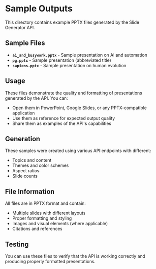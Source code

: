 # Sample Outputs

This directory contains example PPTX files generated by the Slide Generator API.

## Sample Files

- **`ai_and_busywork.pptx`** - Sample presentation on AI and automation
- **`pg.pptx`** - Sample presentation (abbreviated title)
- **`sapiens.pptx`** - Sample presentation on human evolution

## Usage

These files demonstrate the quality and formatting of presentations generated by the API. You can:

- Open them in PowerPoint, Google Slides, or any PPTX-compatible application
- Use them as reference for expected output quality
- Share them as examples of the API's capabilities

## Generation

These samples were created using various API endpoints with different:
- Topics and content
- Themes and color schemes
- Aspect ratios
- Slide counts

## File Information

All files are in PPTX format and contain:
- Multiple slides with different layouts
- Proper formatting and styling
- Images and visual elements (where applicable)
- Citations and references

## Testing

You can use these files to verify that the API is working correctly and producing properly formatted presentations. 
